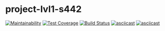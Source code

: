 # project-lvl1-s442
[![Maintainability](https://api.codeclimate.com/v1/badges/c066eed5c4b223019a1a/maintainability)](https://codeclimate.com/github/egupsv/project-lvl1-s442/maintainability)
[![Test Coverage](https://api.codeclimate.com/v1/badges/c066eed5c4b223019a1a/test_coverage)](https://codeclimate.com/github/egupsv/project-lvl1-s442/test_coverage)
[![Build Status](https://travis-ci.org/egupsv/project-lvl1-s442.svg?branch=master)](https://travis-ci.org/egupsv/project-lvl1-s442)
[![asciicast](https://asciinema.org/a/58srJor3AZMKsg91OVNBH4Jbb.svg)](https://asciinema.org/a/58srJor3AZMKsg91OVNBH4Jbb)
[![asciicast](https://asciinema.org/a/58srJor3AZMKsg91OVNBH4Jbb.svg)](https://asciinema.org/a/58srJor3AZMKsg91OVNBH4Jbb)

